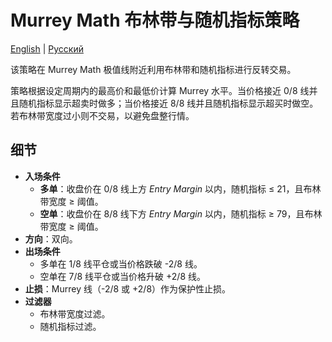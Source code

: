 # Murrey Math 布林带与随机指标策略
[English](README.md) | [Русский](README_ru.md)

该策略在 Murrey Math 极值线附近利用布林带和随机指标进行反转交易。

策略根据设定周期内的最高价和最低价计算 Murrey 水平。当价格接近 0/8 线并且随机指标显示超卖时做多；当价格接近 8/8 线并且随机指标显示超买时做空。若布林带宽度过小则不交易，以避免盘整行情。

## 细节

- **入场条件**
  - **多单**：收盘价在 0/8 线上方 *Entry Margin* 以内，随机指标 ≤ 21，且布林带宽度 ≥ 阈值。
  - **空单**：收盘价在 8/8 线下方 *Entry Margin* 以内，随机指标 ≥ 79，且布林带宽度 ≥ 阈值。
- **方向**：双向。
- **出场条件**
  - 多单在 1/8 线平仓或当价格跌破 -2/8 线。
  - 空单在 7/8 线平仓或当价格升破 +2/8 线。
- **止损**：Murrey 线（-2/8 或 +2/8）作为保护性止损。
- **过滤器**
  - 布林带宽度过滤。
  - 随机指标过滤。

